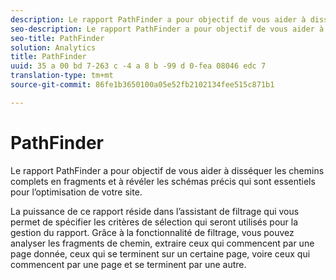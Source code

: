 ```yaml
---
description: Le rapport PathFinder a pour objectif de vous aider à disséquer les chemins complets en fragments et à révéler les schémas précis qui sont essentiels pour l’optimisation de votre site.
seo-description: Le rapport PathFinder a pour objectif de vous aider à disséquer les chemins complets en fragments et à révéler les schémas précis qui sont essentiels pour l’optimisation de votre site.
seo-title: PathFinder
solution: Analytics
title: PathFinder
uuid: 35 a 00 bd 7-263 c -4 a 8 b -99 d 0-fea 08046 edc 7
translation-type: tm+mt
source-git-commit: 86fe1b3650100a05e52fb2102134fee515c871b1

---
```



# PathFinder

Le rapport PathFinder a pour objectif de vous aider à disséquer les chemins complets en fragments et à révéler les schémas précis qui sont essentiels pour l’optimisation de votre site.

La puissance de ce rapport réside dans l’assistant de filtrage qui vous permet de spécifier les critères de sélection qui seront utilisés pour la gestion du rapport. Grâce à la fonctionnalité de filtrage, vous pouvez analyser les fragments de chemin, extraire ceux qui commencent par une page donnée, ceux qui se terminent sur un certaine page, voire ceux qui commencent par une page et se terminent par une autre.
